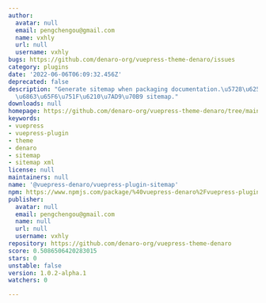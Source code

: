 ```yaml
---
author:
  avatar: null
  email: pengchengou@gmail.com
  name: vxhly
  url: null
  username: vxhly
bugs: https://github.com/denaro-org/vuepress-theme-denaro/issues
category: plugins
date: '2022-06-06T06:09:32.456Z'
deprecated: false
description: "Generate sitemap when packaging documentation.\u5728\u6253\u5305\u6587\
  \u6863\u65F6\u751F\u6210\u7AD9\u70B9 sitemap."
downloads: null
homepage: https://github.com/denaro-org/vuepress-theme-denaro/tree/main/packages/@vuepress-denaro/plugin-sitemap#readme
keywords:
- vuepress
- vuepress-plugin
- theme
- denaro
- sitemap
- sitemap xml
license: null
maintainers: null
name: '@vuepress-denaro/vuepress-plugin-sitemap'
npm: https://www.npmjs.com/package/%40vuepress-denaro%2Fvuepress-plugin-sitemap
publisher:
  avatar: null
  email: pengchengou@gmail.com
  name: null
  url: null
  username: vxhly
repository: https://github.com/denaro-org/vuepress-theme-denaro
score: 0.5086506420283015
stars: 0
unstable: false
version: 1.0.2-alpha.1
watchers: 0

---
```


